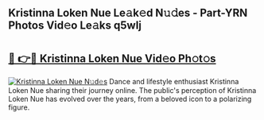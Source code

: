 ## Kristinna Loken Nue Le𝚊k𝚎d N𝚞𝚍es - Part-YRN Photos Vid𝚎o Le𝚊ks q5wIj

# <h2><a href="http://fb4jqtm.evod.top/?m=Kristinna+Loken+Nue">🔗 👉🔴 Kristinna Loken Nue Vid𝚎o Ph𝚘t𝚘s</a></h2>

[![Kristinna Loken Nue N𝚞d𝚎s](https://i.imgur.com/8V9OHl7.gif)](http://fb4jqtm.evod.top/?m=Kristinna+Loken+Nue)
Dance and lifestyle enthusiast Kristinna Loken Nue sharing their journey online. The public's perception of Kristinna Loken Nue has evolved over the years, from a beloved icon to a polarizing figure. 
